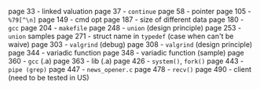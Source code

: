 page 33 - linked valuation
page 37 - `continue`
page 58 - pointer
page 105 - `%79[^\n]`
page 149 - cmd opt
page 187 - size of different data
page 180 - `gcc`
page 204 - `makefile`
page 248 - `union` (design principle)
page 253 - `union` samples
page 271 - struct name in `typedef` (case when can't be waive) 
page 303 - `valgrind` (debug)
page 308 - `valgrind` (design principle)
page 344 - variadic function
page 348 - variadic function (sample)
page 360 - `gcc` (.a)
page 363 - lib (.a)
page 426 - `system()`, `fork()`
page 443 - `pipe (grep)`
page 447 - `news_opener.c`
page 478 - `recv()`
page 490 - client (need to be tested in US)
